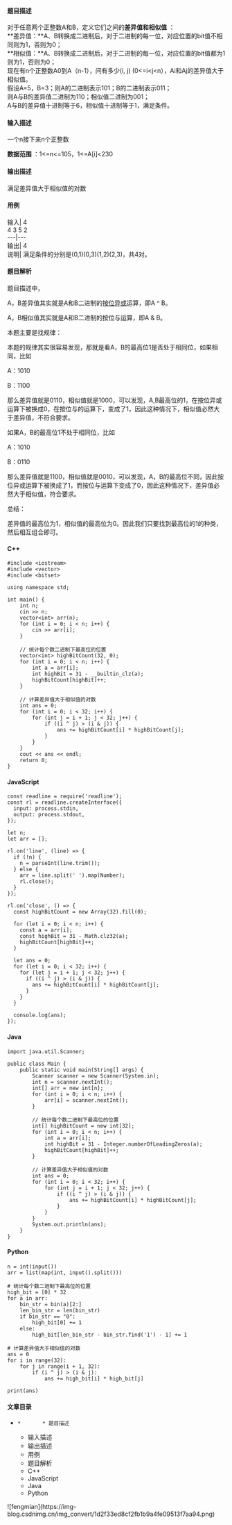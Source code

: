 #### 题目描述

对于任意两个正整数A和B，定义它们之间的**差异值和相似值** ：  
**差异值：**A、B转换成二进制后，对于二进制的每一位，对应位置的bit值不相同则为1，否则为0；  
**相似值：**A、B转换成二进制后，对于二进制的每一位，对应位置的bit值都为1则为1，否则为0；  
现在有n个正整数A0到A（n-1），问有多少(i, j) (0<=i<j<n），Ai和Aj的差异值大于相似值。  
假设A=5，B=3；则A的二进制表示101；B的二进制表示011；  
则A与B的差异值二进制为110；相似值二进制为001；  
A与B的差异值十进制等于6，相似值十进制等于1，满足条件。

#### 输入描述

一个n接下来n个正整数

**数据范围** ：1<=n<=105，1<=A[i]<230

#### 输出描述

满足差异值大于相似值的对数

#### 用例

输入| 4  
4 3 5 2  
---|---  
输出| 4  
说明| 满足条件的分别是(0,1)(0,3)(1,2)(2,3)，共4对。  
  
#### 题目解析

题目描述中，

A，B差异值其实就是A和B二进制的[按位异或](https://so.csdn.net/so/search?q=%E6%8C%89%E4%BD%8D%E5%BC%82%E6%88%96&spm=1001.2101.3001.7020)运算，即A
^ B。

A，B相似值其实就是A和B二进制的按位与运算，即A & B。

本题主要是找规律：

本题的规律其实很容易发现，那就是看A，B的最高位1是否处于相同位，如果相同，比如

A：1010

B：1100

那么差异值就是0110，相似值就是1000，可以发现，A,B最高位的1，在按位异或运算下被换成0，在按位与的运算下，变成了1，因此这种情况下，相似值必然大于差异值，不符合要求。

如果A，B的最高位1不处于相同位，比如

A：1010

B：0110

那么差异值就是1100，相似值就是0010，可以发现，A，B的最高位不同，因此按位异或运算下被换成了1，而按位与运算下变成了0，因此这种情况下，差异值必然大于相似值，符合要求。

总结：

差异值的最高位为1，相似值的最高位为0。因此我们只要找到最高位的1的种类，然后相互组合即可。

#### C++

    
    
    #include <iostream>
    #include <vector>
    #include <bitset>
    
    using namespace std;
    
    int main() {
        int n;
        cin >> n;
        vector<int> arr(n);
        for (int i = 0; i < n; i++) {
            cin >> arr[i];
        }
    
        // 统计每个数二进制下最高位的位置
        vector<int> highBitCount(32, 0);
        for (int i = 0; i < n; i++) {
            int a = arr[i];
            int highBit = 31 - __builtin_clz(a);
            highBitCount[highBit]++;
        }
    
        // 计算差异值大于相似值的对数
        int ans = 0;
        for (int i = 0; i < 32; i++) {
            for (int j = i + 1; j < 32; j++) {
                if ((i ^ j) > (i & j)) {
                    ans += highBitCount[i] * highBitCount[j];
                }
            }
        }
        cout << ans << endl;
        return 0;
    }
    
    

#### JavaScript

    
    
    const readline = require('readline');
    const rl = readline.createInterface({
      input: process.stdin,
      output: process.stdout,
    });
    
    let n;
    let arr = [];
    
    rl.on('line', (line) => {
      if (!n) {
        n = parseInt(line.trim());
      } else {
        arr = line.split(' ').map(Number);
        rl.close();
      }
    });
    
    rl.on('close', () => {
      const highBitCount = new Array(32).fill(0);
    
      for (let i = 0; i < n; i++) {
        const a = arr[i];
        const highBit = 31 - Math.clz32(a);
        highBitCount[highBit]++;
      }
    
      let ans = 0;
      for (let i = 0; i < 32; i++) {
        for (let j = i + 1; j < 32; j++) {
          if ((i ^ j) > (i & j)) {
            ans += highBitCount[i] * highBitCount[j];
          }
        }
      }
    
      console.log(ans);
    });
    
    

#### Java

    
    
    import java.util.Scanner;
    
    public class Main {
        public static void main(String[] args) {
            Scanner scanner = new Scanner(System.in);
            int n = scanner.nextInt();
            int[] arr = new int[n];
            for (int i = 0; i < n; i++) {
                arr[i] = scanner.nextInt();
            }
    
            // 统计每个数二进制下最高位的位置
            int[] highBitCount = new int[32];
            for (int i = 0; i < n; i++) {
                int a = arr[i];
                int highBit = 31 - Integer.numberOfLeadingZeros(a);
                highBitCount[highBit]++;
            }
    
            // 计算差异值大于相似值的对数
            int ans = 0;
            for (int i = 0; i < 32; i++) {
                for (int j = i + 1; j < 32; j++) {
                    if ((i ^ j) > (i & j)) {
                        ans += highBitCount[i] * highBitCount[j];
                    }
                }
            }
            System.out.println(ans);
        }
    }
    
    

#### Python

    
    
    n = int(input())
    arr = list(map(int, input().split()))
    
    # 统计每个数二进制下最高位的位置
    high_bit = [0] * 32
    for a in arr:
        bin_str = bin(a)[2:]
        len_bin_str = len(bin_str)
        if bin_str == "0":
            high_bit[0] += 1
        else:
            high_bit[len_bin_str - bin_str.find('1') - 1] += 1
    
    # 计算差异值大于相似值的对数
    ans = 0
    for i in range(32):
        for j in range(i + 1, 32):
            if (i ^ j) > (i & j):
                ans += high_bit[i] * high_bit[j]
    
    print(ans)
    
    

#### 文章目录

  *     *       * 题目描述
      * 输入描述
      * 输出描述
      * 用例
      * 题目解析
      * C++
      * JavaScript
      * Java
      * Python

![fengmian](https://img-
blog.csdnimg.cn/img_convert/1d2f33ed8cf2fb1b9a4fe09513f7aa94.png)

